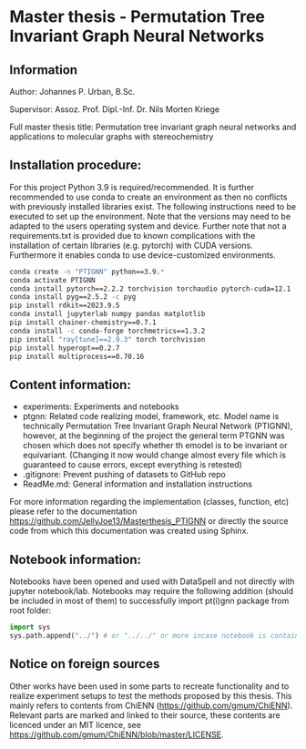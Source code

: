 # Master thesis - Permutation Tree Invariant Graph Neural Networks
## Information
Author: Johannes P. Urban, B.Sc.

Supervisor: Assoz. Prof. Dipl.-Inf. Dr. Nils Morten Kriege

Full master thesis title: Permutation tree invariant graph neural networks and applications to molecular graphs with stereochemistry

## Installation procedure:
For this project Python 3.9 is required/recommended. It is further recommended to use conda to create an environment 
as then no conflicts with previously installed libraries exist. The following instructions need to be executed to 
set up the environment. Note that the versions may need to be adapted to the users operating system and device.
Further note that not a requirements.txt is provided due to known complications with the installation of certain
libraries (e.g. pytorch) with CUDA versions. Furthermore it enables conda to use device-customized environments.
```bash
conda create -n "PTIGNN" python==3.9.*
conda activate PTIGNN
conda install pytorch==2.2.2 torchvision torchaudio pytorch-cuda=12.1 -c pytorch -c nvidia
conda install pyg==2.5.2 -c pyg
pip install rdkit==2023.9.5
conda install jupyterlab numpy pandas matplotlib
pip install chainer-chemistry==0.7.1
conda install -c conda-forge torchmetrics==1.3.2
pip install "ray[tune]==2.9.3" torch torchvision
pip install hyperopt==0.2.7
pip install multiprocess==0.70.16
```

## Content information:

- experiments: Experiments and notebooks
- ptgnn: Related code realizing model, framework, etc. Model name is technically Permutation Tree Invariant Graph Neural Network (PTIGNN),
however, at the beginning of the project the general term PTGNN was chosen which does not specify whether th emodel is to be invariant or
equivariant. (Changing it now would change almost every file which is guaranteed to cause errors, except everything is retested)
- .gitignore: Prevent pushing of datasets to GitHub repo
- ReadMe.md: General information and installation instructions

For more information regarding the implementation (classes, function, etc) please refer to the documentation https://github.com/JellyJoe13/Masterthesis_PTIGNN or directly the source code from which this documentation was created using Sphinx.

## Notebook information:

Notebooks have been opened and used with DataSpell and not directly with jupyter notebook/lab. Notebooks may require the following addition (should be included in most of them) to successfully import pt(i)gnn package from root folder:

```python
import sys
sys.path.append("../") # or "../../" or more incase notebook is contained in a deeper subfolder structure 
```

## Notice on foreign sources

Other works have been used in some parts to recreate functionality and to realize experiment setups to test the methods
proposed by this thesis. This mainly refers to contents from ChiENN (https://github.com/gmum/ChiENN). Relevant parts are marked and linked to their 
source, these contents are licenced under an MIT licence, see https://github.com/gmum/ChiENN/blob/master/LICENSE.